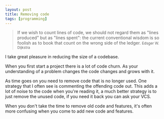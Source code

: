 ```yaml
---
layout: post
title: Removing code
tags: [programming]
---
```


> If we wish to count lines of code, we should
> not regard them as "lines produced" but as "lines spent": the current
> conventional wisdom is so foolish as to book that count on the wrong
> side of the ledger.
> <small>Edsger W. Dijkstra</small>

I take great pleasure in reducing the size of a codebase.

When you first start a project there is a lot of code churn. As your
understanding of a problem changes the code changes and grows with it.

As time goes on you need to remove code that is no longer used. One
strategy that I often see is commenting the offending code out. This
adds a lot of noise to the code when you're reading it, a much better
strategy is to just remove the unused code, if you need it back you can
ask your VCS.

When you don't take the time to remove old code and features, it's often
more confusing when you come to add new code and features.
